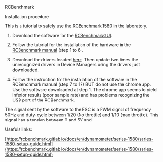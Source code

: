 RCBenchmark

Installation procedure

This is a tutorial to safely use the[ RCBenchmark 1580](https://www.rcbenchmark.com/wp-content/uploads/2016/01/2016-02-04-RCbenchmark-1580-datasheet.pdf) in the laboratory.

1. Download the software for the [RCBenchmarkGUI](https://rcbenchmark.gitlab.io/docs/en/dynamometer/software/dynamometer-software-download.html).
2. Follow the tutorial for the installation of the hardware in the [RCBenchmark manual](https://www.rcbenchmark.com/wp-content/uploads/2016/03/Manual_Series_1580_1_12.pdf) \(step 1 to 6\).

3. Download the drivers located [here](https://rcbenchmark.gitlab.io/docs/en/dynamometer/software/troubleshooting-driver-issues.html). Then update two times the unrecognized drivers in Device Managers using the drivers just downloaded. 

4. Follow the instruction for the installation of the software in the RCBenchmark manual \(step 7 to 12\) BUT do not use the chrome app. Use the software downloaded at step 1. The chrome app seems to yield inferior results \(poor sample rate\) and has problems recognizing the USB port of the RCBenchmark. 



The signal sent by the software to the ESC is a PWM signal of frequency 50Hz and duty-cycle between 1/20 \(No throttle\) and 1/10 \(max throttle\). This signal has a tension between 0 and 5V and 



Usefuls links:

[https://rcbenchmark.gitlab.io/docs/en/dynamometer/series-1580/series-1580-setup-guide.html](https://rcbenchmark.gitlab.io/docs/en/dynamometer/series-1580/series-1580-setup-guide.html)

